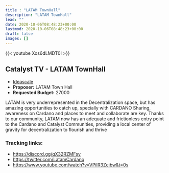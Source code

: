```yaml
---
title : "LATAM TownHall"
description: "LATAM TownHall"
lead: ""
date: 2020-10-06T08:48:23+00:00
lastmod: 2020-10-06T08:48:23+00:00
draft: false
images: []
---
```


{{<  youtube Xos6dLMDT0I >}}

## Catalyst TV - LATAM TownHall

- [Ideascale](https://cardano.ideascale.com/c/idea/422150)
- **Proposer:** LATAM Town Hall
- **Requested Budget:** 27000

LATAM is very underrepresented in the Decentralization space, but has amazing opportunities to catch up, specially with CARDANO
Sharing, awareness on Cardano and places to meet and collaborate are key. Thanks to our community, LATAM now has an adequate and frictionless entry point to the Cardano and Catalyst Communities, providing a local center of gravity for decentralization to flourish and thrive

### Tracking links:

- <https://discord.gg/qX32RZMFsv>
- <https://twitter.com/LatamCardano>
- <https://www.youtube.com/watch?v=VPiIR3Zeibw&t=0s>

